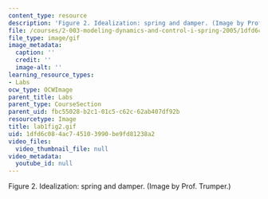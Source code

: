 ```yaml
---
content_type: resource
description: 'Figure 2. Idealization: spring and damper. (Image by Prof. Trumper.)'
file: /courses/2-003-modeling-dynamics-and-control-i-spring-2005/1dfd6c084ac745103990be9fd81238a2_lab1fig2.gif
file_type: image/gif
image_metadata:
  caption: ''
  credit: ''
  image-alt: ''
learning_resource_types:
- Labs
ocw_type: OCWImage
parent_title: Labs
parent_type: CourseSection
parent_uid: fbc55028-b2c1-01c5-c62c-62ab407df92b
resourcetype: Image
title: lab1fig2.gif
uid: 1dfd6c08-4ac7-4510-3990-be9fd81238a2
video_files:
  video_thumbnail_file: null
video_metadata:
  youtube_id: null
---
```

Figure 2. Idealization: spring and damper. (Image by Prof. Trumper.)

